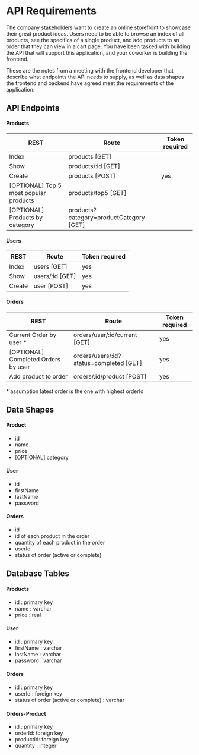 # API Requirements
The company stakeholders want to create an online storefront to showcase their great product ideas. Users need to be able to browse an index of all products, see the specifics of a single product, and add products to an order that they can view in a cart page. You have been tasked with building the API that will support this application, and your coworker is building the frontend.

These are the notes from a meeting with the frontend developer that describe what endpoints the API needs to supply, as well as data shapes the frontend and backend have agreed meet the requirements of the application. 

## API Endpoints
#### Products
|REST|Route|Token required|
|-------|---|---|
|Index|products [GET]||
|Show|products/:id [GET]||
|Create|products [POST]|yes|
|[OPTIONAL] Top 5 most popular products| products/top5 [GET]|
|[OPTIONAL] Products by category|products?category=productCategory [GET]|

#### Users
|REST|Route|Token required|
|-------|---|---|
|Index|users [GET]|yes|
|Show|users/:id [GET]|yes|
|Create|user [POST]|yes|

#### Orders
|REST|Route|Token required|
|-------|---|---|
|Current Order by user *|orders/user/:id/current [GET]|yes|    
|[OPTIONAL] Completed Orders by user|orders/users/:id?status=completed [GET]|yes|
|Add product to order|orders/:id/product [POST]|yes|
\* assumption latest order is the one with highest orderId 

## Data Shapes
#### Product
-  id
- name
- price
- [OPTIONAL] category

#### User
- id
- firstName
- lastName
- password

#### Orders
- id
- id of each product in the order
- quantity of each product in the order
- userId
- status of order (active or complete)


## Database Tables
#### Products
-  id : primary key
- name : varchar
- price : real

#### User
- id : primary key
- firstName : varchar
- lastName : varchar
- password : varchar

#### Orders
- id : primary key
- userId : foreign key
- status of order (active or complete) : varchar

#### Orders-Product
- id : primary key
- orderId: foreign key
- productId: foreign key
- quantity : integer